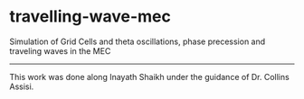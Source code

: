 # travelling-wave-mec
Simulation of Grid Cells and theta oscillations, phase precession and traveling waves in the MEC

-----
This work was done along Inayath Shaikh under the guidance of Dr. Collins Assisi.


